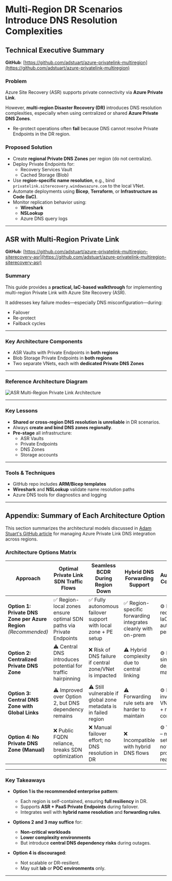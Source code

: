 # Multi-Region DR Scenarios Introduce DNS Resolution Complexities

## Technical Executive Summary

**GitHub**: [https://github.com/adstuart/azure-privatelink-multiregion](https://github.com/adstuart/azure-privatelink-multiregion)

### Problem

Azure Site Recovery (ASR) supports private connectivity via **Azure Private Link**.

However, **multi-region Disaster Recovery (DR)** introduces DNS resolution complexities, especially when using centralized or shared **Azure Private DNS Zones**.

- Re-protect operations often **fail** because DNS cannot resolve Private Endpoints in the DR region.

### Proposed Solution

- Create **regional Private DNS Zones** per region (do not centralize).
- Deploy Private Endpoints for:
  - Recovery Services Vault
  - Cached Storage (Blob)
- Use **region-specific name resolution**, e.g., bind `privatelink.siterecovery.windowsazure.com` to the local VNet.
- Automate deployments using **Bicep**, **Terraform**, or **Infrastructure as Code (IaC)**.
- Monitor replication behavior using:
  - **Wireshark**
  - **NSLookup**
  - Azure DNS query logs

---

## ASR with Multi-Region Private Link

**GitHub**: [https://github.com/adstuart/azure-privatelink-multiregion-siterecovery-asr](https://github.com/adstuart/azure-privatelink-multiregion-siterecovery-asr)

### Summary

This guide provides a **practical, IaC-based walkthrough** for implementing multi-region Private Link with Azure Site Recovery (ASR).

It addresses key failure modes—especially DNS misconfiguration—during:
- Failover
- Re-protect
- Failback cycles

---

### Key Architecture Components

- ASR Vaults with Private Endpoints in **both regions**
- Blob Storage Private Endpoints in **both regions**
- Two separate VNets, each with **dedicated Private DNS Zones**

---

### Reference Architecture Diagram

![ASR Multi-Region Private Link Architecture](https://github.com/marclandy/mjl-azure-repo/blob/main/CSP%20Improvement%20Tracking/images/asr-privatelink-architecture.png)

---

### Key Lessons

- **Shared or cross-region DNS resolution is unreliable** in DR scenarios.
- Always **create and bind DNS zones regionally**.
- **Pre-stage** all infrastructure:
  - ASR Vaults
  - Private Endpoints
  - DNS Zones
  - Storage accounts

---

### Tools & Techniques

- GitHub repo includes **ARM/Bicep templates**
- **Wireshark** and **NSLookup** validate name resolution paths
- Azure DNS tools for diagnostics and logging

---

## Appendix: Summary of Each Architecture Option

This section summarizes the architectural models discussed in [Adam Stuart's GitHub article](https://github.com/adstuart/azure-privatelink-multiregion) for managing Azure Private Link DNS integration across regions.

### Architecture Options Matrix

| **Approach** | **Optimal Private Link SDN Traffic Flows** | **Seamless BCDR During Region Down** | **Hybrid DNS Forwarding Support** | **Automation Complexity** |
|--------------|--------------------------------------------|--------------------------------------|-----------------------------------|----------------------------|
| **Option 1: Private DNS Zone per Azure Region**<br>*(Recommended)* | ✅ Region-local zones ensure optimal SDN paths via Private Endpoints | ✅ Fully autonomous failover support with local zone + PE setup | ✅ Region-specific forwarding integrates cleanly with on-prem | ⚙️ Medium – requires IaC/scripted automation per region |
| **Option 2: Centralized Private DNS Zone** | ⚠️ Central DNS introduces potential for traffic hairpinning | ❌ Risk of DNS failure if central zone/VNet is impacted | ⚠️ Hybrid complexity due to central linking | ⚙️ Low – simpler to deploy and manage |
| **Option 3: Central DNS Zone with Global Links** | ⚠️ Improved over Option 2, but DNS dependency remains | ⚠️ Still vulnerable if global zone metadata is in failed region | ⚠️ Forwarding rule sets are harder to maintain | ⚙️ Medium – involves VNet linking + rule config |
| **Option 4: No Private DNS Zone (Manual)** | ❌ Public FQDN reliance, breaks SDN optimization | ❌ Manual failover effort; no DNS resolution in DR | ❌ Incompatible with hybrid DNS flows | ⚙️ Very Low – minimal setup, but not production ready |

---

### Key Takeaways

- **Option 1 is the recommended enterprise pattern**:
  - Each region is self-contained, ensuring **full resiliency** in DR.
  - Supports **ASR + PaaS Private Endpoints** during failover.
  - Integrates well with **hybrid name resolution** and **forwarding rules**.

- **Options 2 and 3 may suffice** for:
  - **Non-critical workloads**
  - **Lower complexity environments**
  - But introduce **central DNS dependency risks** during outages.

- **Option 4 is discouraged**:
  - Not scalable or DR-resilient.
  - May suit **lab** or **POC environments** only.

---
